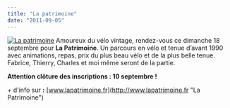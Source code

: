 ```yaml
---
title: "La patrimoine"
date: "2011-09-05"
---
```


[![](/uploads/affiche-la-patrimoine.jpg "La patrimoine")](http://www.guidoline.com/wp-content/uploads/2011/09/affiche-la-patrimoine.jpg) Amoureux du vélo vintage, rendez-vous ce dimanche 18 septembre pour **La Patrimoine**. Un parcours en vélo et tenue d’avant 1990 avec animations, repas, prix du plus beau vélo et de la plus belle tenue. Fabrice, Thierry, Charles et moi même seront de la partie.

**Attention clôture des inscriptions : 10 septembre !**

\+ d'info sur **:** [www.lapatrimoine.fr](http://www.lapatrimoine.fr "La Patrimoine")
